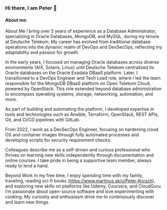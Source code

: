 ### Hi there, I am Peter 🍃

#### About me:
<!--
**pkorsch/pkorsch** is a ✨ _special_ ✨ repository because its `README.md` (this file) appears on your GitHub profile.

Here are some ideas to get you started:

- 🔭 I’m currently working on ...
- 🌱 I’m currently learning ...
- 👯 I’m looking to collaborate on ...
- 🤔 I’m looking for help with ...
- 💬 Ask me about ...
- 📫 How to reach me: ...
- 😄 Pronouns: ...
- ⚡ Fun fact: ...
-->

About Me
I bring over 5 years of experience as a Database Administrator, specializing in Oracle Databases, MongoDB, and MySQL, during my tenure at Deutsche Telekom. My career has evolved from traditional database operations into the dynamic realm of DevOps and DevSecOps, reflecting my adaptability and passion for growth.

In the early years, I focused on managing Oracle databases across diverse environments (AIX, Solaris, Linux) until Deutsche Telekom centralized its Oracle databases on the Oracle Exadata DBaaS platform. Later, I transitioned to a DevOps Engineer and Tech Lead role, where I led the team responsible for the MongoDB DBaaS platform on Open Telekom Cloud, powered by OpenStack. This role extended beyond database administration to encompass operating systems, storage, networking, automation, and more.

As part of building and automating the platform, I developed expertise in tools and technologies such as Ansible, Terraform, OpenStack, REST APIs, Git, and CI/CD pipelines with GitLab.

From 2022, I work as a DevSecOps Engineer, focusing on hardening cloud OS and container images through fully automated processes and developing scripts for security requirement checks.

Colleagues describe me as a self-driven and curious professional who thrives on learning new skills independently through documentation and online courses. I take pride in being a supportive team member, always ready to lend a hand.

Beyond Work
In my free time, I enjoy spending time with my family, traveling, reading sci-fi books (https://www.martinus.sk/u/Peter-Korsch), and exploring new skills on platforms like Udemy, Coursera, and CloudGuru. I’m passionate about open-source software and love experimenting with cooking. My curiosity and enthusiasm drive me to continuously discover and learn new things.
